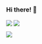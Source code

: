 ### Hi there! 👋

<a><img align="center" src="https://github-readme-stats.vercel.app/api/wakatime?username=misternano)" /></a>
<a><img align="center" src="https://github-readme-stats.vercel.app/api/top-langs/?username=misternano&layout=compact" /></a>


![](https://komarev.com/ghpvc/?username=misternano)
